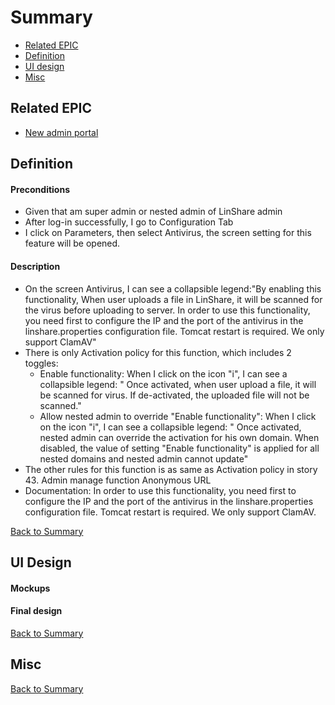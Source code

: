 # Summary

* [Related EPIC](#related-epic)
* [Definition](#definition)
* [UI design](#ui-design)
* [Misc](#misc)

## Related EPIC

* [New admin portal](./README.md)

## Definition

#### Preconditions
- Given that am super admin or nested admin of LinShare admin
- After log-in successfully, I go to Configuration Tab
- I click on Parameters, then select Antivirus, the screen setting for this feature will be opened.
#### Description
- On the screen Antivirus, I can see a collapsible legend:"By enabling this functionality, When user uploads a file in LinShare, it will be scanned for the virus before uploading to server. In order to use this functionality, you need first to configure the IP and the port of the antivirus in the linshare.properties configuration file. Tomcat restart is required. We only support ClamAV"
- There is only Activation policy for this function, which includes 2 toggles:
    - Enable functionality: When I click on the icon "i", I can see a collapsible legend: " Once activated, when user upload a file, it will be scanned for virus. If de-activated, the uploaded file will not be scanned."
    - Allow nested admin to override "Enable functionality": When I click on the icon "i", I can see a collapsible legend: " Once activated, nested admin can override the activation for his own domain. When disabled, the value of setting "Enable functionality" is applied for all nested domains and nested admin cannot update"
- The other rules for this function is as same as Activation policy in story 43. Admin manage function Anonymous URL
- Documentation: In order to use this functionality, you need first to configure the IP and the port of the antivirus in the linshare.properties configuration file. Tomcat restart is required. We only support ClamAV.

[Back to Summary](#summary)

## UI Design

#### Mockups
#### Final design

[Back to Summary](#summary)
## Misc

[Back to Summary](#summary)



